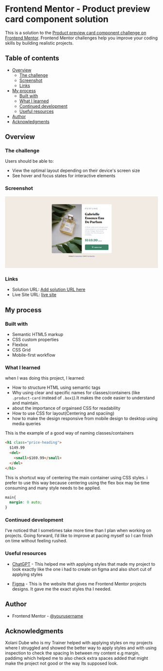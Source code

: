 # Frontend Mentor - Product preview card component solution

This is a solution to the [Product preview card component challenge on Frontend Mentor](https://www.frontendmentor.io/challenges/product-preview-card-component-GO7UmttRfa). Frontend Mentor challenges help you improve your coding skills by building realistic projects. 

## Table of contents

- [Overview](#overview)
  - [The challenge](#the-challenge)
  - [Screenshot](#screenshot)
  - [Links](#links)
- [My process](#my-process)
  - [Built with](#built-with)
  - [What I learned](#what-i-learned)
  - [Continued development](#continued-development)
  - [Useful resources](#useful-resources)
- [Author](#author)
- [Acknowledgments](#acknowledgments)

## Overview

### The challenge

Users should be able to:

- View the optimal layout depending on their device's screen size
- See hover and focus states for interactive elements

### Screenshot

![](./images/image.png)

### Links

- Solution URL: [Add solution URL here](https://your-solution-url.com)
- Live Site URL: [live site](https://kifiloe3.github.io/Product-Review-project-Perfume/)

## My process

### Built with

- Semantic HTML5 markup
- CSS custom properties
- Flexbox
- CSS Grid
- Mobile-first workflow

### What I learned

when I was doing this project, I learned:

- How to structure HTML using semantic tags
- Why using clear and specific names for classes/containers (like `.product-card` instead of `.box1`).It makes the code easier to understand and maintain.  
- about the importance of orgainsed CSS for readability
- How to use CSS for layout(Centering and spaciing)
- how to make the design responsive from mobile design to desktop using media queries

This is the example of a good way of naming classes/containers

```html
<h1 class="price-heading">
  $149.99
  <del>
    <small>$169.99</small>
  </del>
</h1>
```
This is shortcut way of centering the main container using CSS styles. i prefer to use this way because centering using the flex box may be time consuming and many  style needs to be applied.

```css
main{
  margin: 0 auto;
}
```
### Continued development

I’ve noticed that I sometimes take more time than I plan when working on projects. Going forward, I’d like to improve at pacing myself so I can finish on time without feeling rushed.

### Useful resources

- [ChatGPT](https://chatgpt.com) - This helped me with applying styles that made my project to look exactly like the one i had to  create on figma and also short cut of applying styles

- [Figma](https://www.figma.com) - This is the website that gives me Frontend Mentor projects designs. It gave me the exact styles tha I needed.

## Author

- Frontend Mentor - [@yourusername](https://www.frontendmentor.io/profile/yourusername)

## Acknowledgments

Xolani Dube who is my Trainer helped with applying styles on my projects where I struggled and showed the better way to apply styles and with using inspection to check the spacing In between my content e.g margin, paddimg which helped me to also check extra spaces added that might make the project not good or the way Its supposed look.

